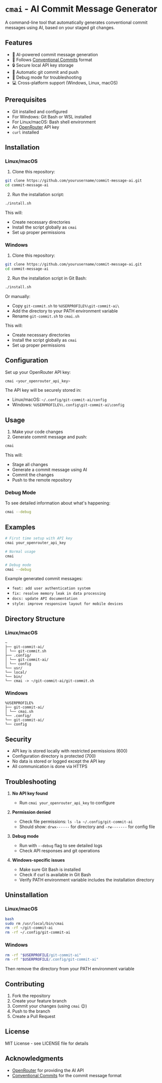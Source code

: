 # `cmai` - AI Commit Message Generator

A command-line tool that automatically generates conventional commit messages using AI, based on your staged git changes.

## Features

- 🤖 AI-powered commit message generation
- 📝 Follows [Conventional Commits](https://www.conventionalcommits.org/) format
- 🔒 Secure local API key storage
- 🚀 Automatic git commit and push
- 🐛 Debug mode for troubleshooting
- 💻 Cross-platform support (Windows, Linux, macOS)

## Prerequisites

- Git installed and configured
- For Windows: Git Bash or WSL installed
- For Linux/macOS: Bash shell environment
- An [OpenRouter](https://openrouter.ai/) API key
- `curl` installed

## Installation

### Linux/macOS

1. Clone this repository: 

```bash
git clone https://github.com/yourusername/commit-message-ai.git
cd commit-message-ai
```

2. Run the installation script:

```bash
./install.sh
```

This will:
- Create necessary directories
- Install the script globally as `cmai`
- Set up proper permissions

### Windows

1. Clone this repository:

```bash
git clone https://github.com/yourusername/commit-message-ai.git
cd commit-message-ai
```

2. Run the installation script in Git Bash:

```bash
./install.sh
```

Or manually:
- Copy `git-commit.sh` to `%USERPROFILE%\git-commit-ai\`
- Add the directory to your PATH environment variable
- Rename `git-commit.sh` to `cmai.sh`

This will:
- Create necessary directories
- Install the script globally as `cmai`
- Set up proper permissions

## Configuration

Set up your OpenRouter API key:

```bash
cmai <your_openrouter_api_key>
```

The API key will be securely stored in:
- Linux/macOS: `~/.config/git-commit-ai/config`
- Windows: `%USERPROFILE%\.config\git-commit-ai\config`

## Usage

1. Make your code changes
2. Generate commit message and push:

```bash
cmai
```

This will:
- Stage all changes
- Generate a commit message using AI
- Commit the changes
- Push to the remote repository

### Debug Mode

To see detailed information about what's happening:

```bash
cmai --debug
```

## Examples

```bash
# First time setup with API key
cmai your_openrouter_api_key

# Normal usage
cmai

# Debug mode
cmai --debug
```

Example generated commit messages:
- `feat: add user authentication system`
- `fix: resolve memory leak in data processing`
- `docs: update API documentation`
- `style: improve responsive layout for mobile devices`

## Directory Structure

### Linux/macOS

```
~
├── git-commit-ai/
│ └── git-commit.sh
├── .config/
│ └── git-commit-ai/
│ └── config
└── usr/
└── local/
└── bin/
└── cmai -> ~/git-commit-ai/git-commit.sh
```

### Windows

```
%USERPROFILE%
├── git-commit-ai/
│ └── cmai.sh
└── .config/
└── git-commit-ai/
└── config
```

## Security

- API key is stored locally with restricted permissions (600)
- Configuration directory is protected (700)
- No data is stored or logged except the API key
- All communication is done via HTTPS

## Troubleshooting

1. **No API key found**
   - Run `cmai your_openrouter_api_key` to configure

2. **Permission denied**
   - Check file permissions: `ls -la ~/.config/git-commit-ai`
   - Should show: `drwx------` for directory and `-rw-------` for config file

3. **Debug mode**
   - Run with `--debug` flag to see detailed logs
   - Check API responses and git operations

4. **Windows-specific issues**
   - Make sure Git Bash is installed
   - Check if curl is available in Git Bash
   - Verify PATH environment variable includes the installation directory

## Uninstallation

### Linux/macOS

```bash
bash
sudo rm /usr/local/bin/cmai
rm -rf ~/git-commit-ai
rm -rf ~/.config/git-commit-ai
```

### Windows

```bash
rm -rf "$USERPROFILE/git-commit-ai"
rm -rf "$USERPROFILE/.config/git-commit-ai"
```
Then remove the directory from your PATH environment variable

## Contributing

1. Fork the repository
2. Create your feature branch
3. Commit your changes (using `cmai` 😉)
4. Push to the branch
5. Create a Pull Request

## License

MIT License - see LICENSE file for details

## Acknowledgments

- [OpenRouter](https://openrouter.ai/) for providing the AI API
- [Conventional Commits](https://www.conventionalcommits.org/) for the commit message format